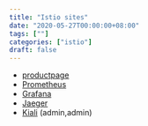 ```yaml
---
title: "Istio sites"
date: "2020-05-27T00:00:00+08:00"
tags: [""]
categories: ["istio"]
draft: false
---
```


- [productpage](http://39.100.0.61:30681/productpage)
- [Prometheus](http://39.100.0.61:32685/graph)
- [Grafana](http://39.100.0.61:31054/d/LJ_uJAvmk/istio-service-dashboard?orgId=1&refresh=10s)
- [Jaeger](http://39.100.0.61:31246/jaeger/search)
- [Kiali](http://39.100.0.61:31973/kiali/console/overview?pi=15000&duration=60) (admin,admin)

